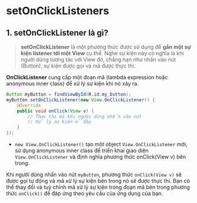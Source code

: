 # setOnClickListeners

## 1. setOnClickListener là gì?

> **setOnClickListener** là một phương thức được sử dụng để **gắn một sự kiện listener tới một View** cụ thể. Nghe sự kiện này có nghĩa là khi người dùng tương tác với View đó, chẳng hạn như nhấn vào nút (Button), sự kiện được gọi và mã được thực thi.

**OnClickListener** cung cấp một đoạn mã (lambda expression hoặc anonymous inner class) để xử lý sự kiện khi nó xảy ra.

```java
Button myButton = findViewById(R.id.my_button);
myButton.setOnClickListener(new View.OnClickListener() {
    @Override
    public void onClick(View v) {
        // Thực thi mã khi người dùng nhấn vào nút
        // Xử lý sự kiện ở đây
    }
});
```

- `new View.OnClickListener()` tạo một object `View.OnClickListener` mới, sử dụng anonymous inner class để triển khai giao diện `View.OnClickListener` và định nghĩa phương thức onClick(View v) bên trong.

Khi người dùng nhấn vào nút `myButton`, phương thức `onClick(View v)` sẽ được gọi tự động và mã xử lý sự kiện bên trong nó sẽ được thực thi. Bạn có thể thay đổi và tuỳ chỉnh mã xử lý sự kiện trong đoạn mã bên trong phương thức `onClick()` để đáp ứng theo yêu cầu của ứng dụng của bạn.
